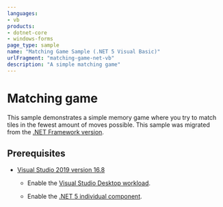 ```yaml
---
languages:
- vb
products:
- dotnet-core
- windows-forms
page_type: sample
name: "Matching Game Sample (.NET 5 Visual Basic)"
urlFragment: "matching-game-net-vb"
description: "A simple matching game"
---
```

# Matching game

This sample demonstrates a simple memory game where you try to match tiles in the fewest amount of moves possible. This sample was migrated from the [.NET Framework version](https://github.com/dotnet/samples/tree/main/windowsforms/matching-game/net45/vb).

## Prerequisites

- [Visual Studio 2019 version 16.8](https://visualstudio.microsoft.com/downloads/?utm_medium=microsoft&utm_source=docs.microsoft.com&utm_campaign=inline+link&utm_content=download+vs2019+desktopguide+winforms)

  - Enable the [Visual Studio Desktop workload](https://docs.microsoft.com/visualstudio/install/modify-visual-studio?view=vs-2019&preserve-view=true#modify-workloads).

  - Enable the [.NET 5 individual component](https://docs.microsoft.com/visualstudio/install/modify-visual-studio?view=vs-2019&preserve-view=true#modify-individual-components).
